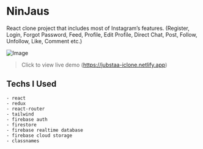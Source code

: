 # NinJaus

  React clone project that includes most of Instagram’s features. (Register, Login, Forgot Password, Feed, Profile, Edit Profile, Direct Chat, Post, Follow, Unfollow, Like, Comment etc.)

![Image]([https://i.imgur.com/n0eCC05.jpg](https://gcdnb.pbrd.co/images/DCK2i3oS4mSZ.png?o=1))

> Click to view live demo
> (https://jubstaa-iclone.netlify.app)

## Techs I Used

    - react
    - redux
    - react-router
    - tailwind
    - firebase auth
    - firestore
    - firebase realtime database
    - firebase cloud storage
    - classnames
